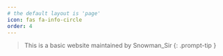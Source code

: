 ```yaml
---
# the default layout is 'page'
icon: fas fa-info-circle
order: 4
---
```


> This is a basic website maintained by Snowman_Sir
{: .prompt-tip }
